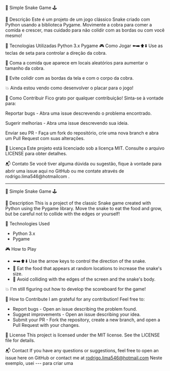 🐍 Simple Snake Game 🕹️

📜 Descrição
Este é um projeto de um jogo clássico Snake criado com Python usando a biblioteca Pygame. Movimente a cobra para comer a comida e crescer, mas cuidado para não colidir com as bordas ou com você mesmo!

🚀 Tecnologias Utilizadas
Python 3.x
Pygame
🎮 Como Jogar
⬅️➡️⬆️⬇️ Use as teclas de seta para controlar a direção da cobra.

🍎 Coma a comida que aparece em locais aleatórios para aumentar o tamanho da cobra.

🚫 Evite colidir com as bordas da tela e com o corpo da cobra.

💥 Ainda estou vendo como desenvolver o placar para o jogo!

🤝 Como Contribuir
Fico grato por qualquer contribuição! Sinta-se à vontade para:

Reportar bugs - Abra uma issue descrevendo o problema encontrado.

Sugerir melhorias - Abra uma issue descrevendo sua ideia.

Enviar seu PR - Faça um fork do repositório, crie uma nova branch e abra um Pull Request com suas alterações.

📄 Licença
Este projeto está licenciado sob a licença MIT. Consulte o arquivo LICENSE para obter detalhes.

📬 Contato
Se você tiver alguma dúvida ou sugestão, fique à vontade para abrir uma issue aqui no GitHub ou me contate através de rodrigo.lima546@hotmailcom .

---

🐍 Simple Snake Game 🕹️

📜 Description
This is a project of the classic Snake game created with Python using the Pygame library. Move the snake to eat the food and grow, but be careful not to collide with the edges or yourself!

🚀 Technologies Used
- Python 3.x
- Pygame

🎮 How to Play
- ⬅️➡️⬆️⬇️ Use the arrow keys to control the direction of the snake.
- 🍎 Eat the food that appears at random locations to increase the snake's size.
- 🚫 Avoid colliding with the edges of the screen and the snake's body.

💥 I'm still figuring out how to develop the scoreboard for the game!

🤝 How to Contribute
I am grateful for any contribution! Feel free to:
- Report bugs - Open an issue describing the problem found.
- Suggest improvements - Open an issue describing your idea.
- Submit your PR - Fork the repository, create a new branch, and open a Pull Request with your changes.

📄 License
This project is licensed under the MIT license. See the LICENSE file for details.

📬 Contact
If you have any questions or suggestions, feel free to open an issue here on GitHub or contact me at rodrigo.lima546@hotmail.com
Neste exemplo, usei --- para criar uma